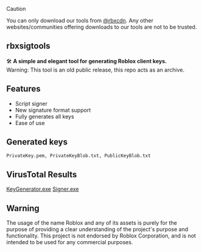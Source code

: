 > [!CAUTION]
> You can only download our tools from [@rbxcdn](https://github.com/rbxcdn). Any other websites/communities offering downloads to our tools are not to be trusted.
## rbxsigtools
🛠️ **A simple and elegant tool for generating Roblox client keys.**<br>
Warning: This tool is an old public release, this repo acts as an archive.
## Features
- Script signer
- New signature format support
- Fully generates all keys
- Ease of use

## Generated keys
```PrivateKey.pem, PrivateKeyBlob.txt, PublicKeyBlob.txt```

## VirusTotal Results
[KeyGenerator.exe](https://www.virustotal.com/gui/file/bfb696a197e5b67d447c928463885a6601e3fe7c933b9f71fe1d0ad4196d77f0)
[Signer.exe](https://www.virustotal.com/gui/file/403ecd6b9641a1968b946a701ac5f82abf9a94ec9f659fe4e7f78640799094d2/details)

## Warning
The usage of the name Roblox and any of its assets is purely for the purpose of providing a clear understanding of the project's purpose and functionality. This project is not endorsed by Roblox Corporation, and is not intended to be used for any commercial purposes.
